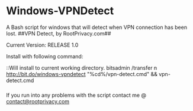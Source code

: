 # Windows-VPNDetect
A Bash script for windows that will detect when VPN connection has been lost.
##VPN Detect, by RootPrivacy.com##

Current Version: RELEASE 1.0

Install with following command:

::Will install to current working directory.
bitsadmin /transfer n http://bit.do/windows-vpndetect "%cd%/vpn-detect.cmd" && vpn-detect.cmd
#####

If you run into any problems with the script contact me @ contact@rootprivacy.com
